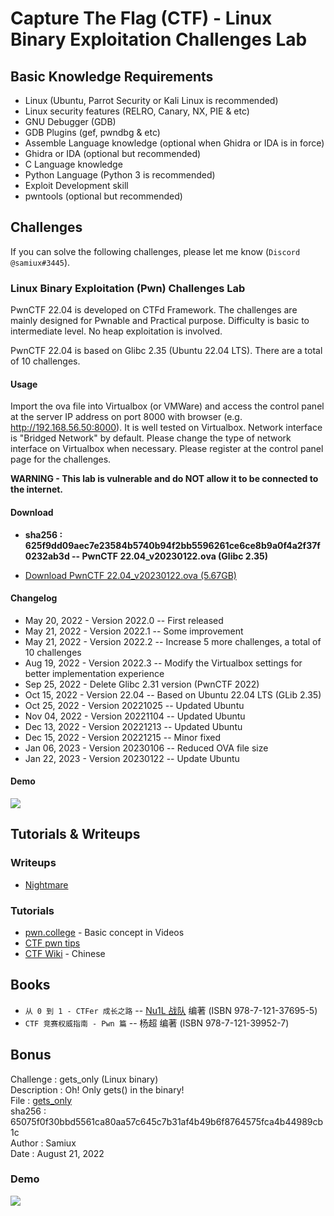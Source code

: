 # Capture The Flag (CTF) - Linux Binary Exploitation Challenges Lab

## Basic Knowledge Requirements

- Linux  (Ubuntu, Parrot Security or Kali Linux is recommended)
- Linux security features  (RELRO, Canary, NX, PIE & etc)
- GNU Debugger (GDB)  
- GDB Plugins (gef, pwndbg & etc)  
- Assemble Language knowledge (optional when Ghidra or IDA is in force)  
- Ghidra or IDA (optional but recommended)
- C Language knowledge 
- Python Language  (Python 3 is recommended)
- Exploit Development skill 
- pwntools (optional but recommended)  

## Challenges

If you can solve the following challenges, please let me know (```Discord @samiux#3445```).  

### Linux Binary Exploitation (Pwn) Challenges Lab

PwnCTF 22.04 is developed on CTFd Framework.  The challenges are mainly designed for Pwnable and Practical purpose.  Difficulty is basic to intermediate level.  No heap exploitation is involved.

PwnCTF 22.04 is based on Glibc 2.35 (Ubuntu 22.04 LTS).  There are a total of 10 challenges.

#### Usage

Import the ova file into Virtualbox (or VMWare) and access the control panel at the server IP address on port 8000 with browser (e.g. http://192.168.56.50:8000).  It is well tested on Virtualbox.  Network interface is "Bridged Network" by default.  Please change the type of network interface on Virtualbox when necessary.   Please register at the control panel page for the challenges.   

**WARNING - This lab is vulnerable and do NOT allow it to be connected to the internet.**  

#### Download 

- __sha256 : 625f9dd09aec7e23584b5740b94f2bb5596261ce6ce8b9a0f4a2f37f0232ab3d -- PwnCTF 22.04_v20230122.ova (Glibc 2.35)__  

- [Download PwnCTF 22.04_v20230122.ova (5.67GB)](<(https://drive.google.com/file/d/1ds6ldAXGV8JADhHU0pYuTGmyTyIaLjDa/view?usp=sharing)>)  

#### Changelog

- May 20, 2022 - Version 2022.0 -- First released  
- May 21, 2022 - Version 2022.1 -- Some improvement  
- May 21, 2022 - Version 2022.2 -- Increase 5 more challenges, a total of 10 challenges  
- Aug 19, 2022 - Version 2022.3 -- Modify the Virtualbox settings for better implementation experience  
- Sep 25, 2022 - Delete Glibc 2.31 version (PwnCTF 2022)
- Oct 15, 2022 - Version 22.04 -- Based on Ubuntu 22.04 LTS (GLib 2.35)  
- Oct 25, 2022 - Version 20221025 -- Updated Ubuntu
- Nov 04, 2022 - Version 20221104 -- Updated Ubuntu   
- Dec 13, 2022 - Version 20221213 -- Updated Ubuntu  
- Dec 15, 2022 - Version 20221215 -- Minor fixed  
- Jan 06, 2023 - Version 20230106 -- Reduced OVA file size  
- Jan 22, 2023 - Version 20230122 -- Update Ubuntu  

#### Demo

[![](https://img.youtube.com/vi/dpziHIbRYXM/0.jpg)](https://youtu.be/dpziHIbRYXM "PwnCTF 22.04 Demo")  

## Tutorials & Writeups

### Writeups  
- [Nightmare](https://guyinatuxedo.github.io/)  

### Tutorials  
- [pwn.college](https://pwn.college/)  - Basic concept in Videos   
- [CTF pwn tips](https://github.com/Naetw/CTF-pwn-tips)  
- [CTF Wiki](https://ctf-wiki.org/)  - Chinese  

## Books

- ```从 0 到 1 - CTFer 成长之路``` -- [Nu1L 战队]( https://www.nu1l.com/#/) 编著  (ISBN 978-7-121-37695-5)  
- ```CTF 竞赛权威指南 - Pwn 篇``` -- 杨超 编著  (ISBN 978-7-121-39952-7)  

## Bonus

Challenge : gets_only (Linux binary)  
Description : Oh! Only gets() in the binary!  
File : [gets_only](https://github.com/samiux/CTF/raw/main/gets_only)  
sha256 : 65075f0f30bbd5561ca80aa57c645c7b31af4b49b6f8764575fca4b44989cb1c  
Author : Samiux  
Date : August 21, 2022  

### Demo

[![](https://img.youtube.com/vi/cUEkw6Y9Zzw/0.jpg)](https://youtu.be/cUEkw6Y9Zzw "PwnCTF gets_only Demo")  
